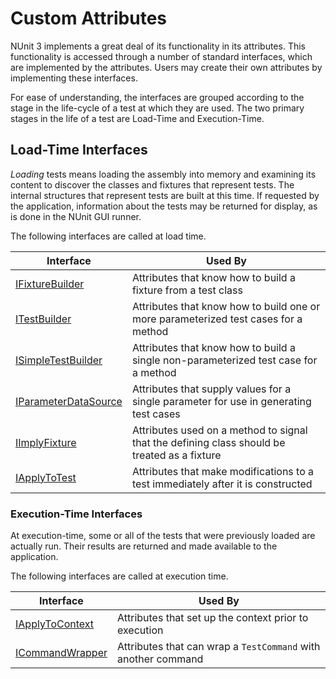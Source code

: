 # Custom Attributes

NUnit 3 implements a great deal of its functionality in its attributes. This functionality is accessed through a number
of standard interfaces, which are implemented by the attributes. Users may create their own attributes by implementing
these interfaces.

For ease of understanding, the interfaces are grouped according to the stage in the life-cycle of a test at which they
are used. The two primary stages in the life of a test are Load-Time and Execution-Time.

## Load-Time Interfaces

_Loading_ tests means loading the assembly into memory and examining its content to discover the classes and fixtures
that represent tests. The internal structures that represent tests are built at this time. If requested by the
application, information about the tests may be returned for display, as is done in the NUnit GUI runner.

The following interfaces are called at load time.

| Interface              | Used By |
|------------------------|---------|
| [IFixtureBuilder](IFixtureBuilder-Interface.md)       | Attributes that know how to build a fixture from a test class
| [ITestBuilder](ITestBuilder-Interface.md)              | Attributes that know how to build one or more parameterized test cases for a method
| [ISimpleTestBuilder](ISimpleTestBuilder-Interface.md) | Attributes that know how to build a single non-parameterized test case for a method
| [IParameterDataSource](IParameterDataSource-Interface.md) | Attributes that supply values for a single parameter for use in generating test cases
| [IImplyFixture](IImplyFixture-Interface.md)           | Attributes used on a method to signal that the defining class should be treated as a fixture
| [IApplyToTest](IApplyToTest-Interface.md)             | Attributes that make modifications to a test immediately after it is constructed

### Execution-Time Interfaces

At execution-time, some or all of the tests that were previously loaded are actually run. Their results are returned and
made available to the application.

The following interfaces are called at execution time.

| Interface              | Used By |
|------------------------|---------|
| [IApplyToContext](IApplyToContext-Interface.md) | Attributes that set up the context prior to execution
| [ICommandWrapper](ICommandWrapper-Interface.md) | Attributes that can wrap a `TestCommand` with another command
